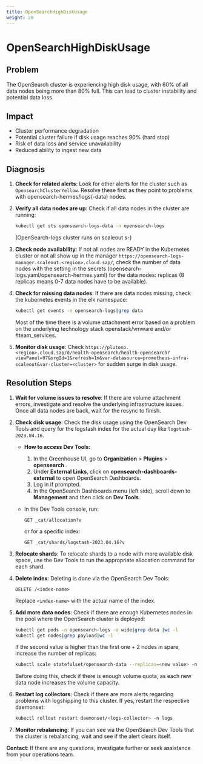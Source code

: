 ```yaml
---
title: OpenSearchHighDiskUsage
weight: 20
---
```


# OpenSearchHighDiskUsage

## Problem

The OpenSearch cluster is experiencing high disk usage, with 60% of all data nodes being more than 80% full. This can lead to cluster instability and potential data loss.

## Impact

- Cluster performance degradation
- Potential cluster failure if disk usage reaches 90% (hard stop)
- Risk of data loss and service unavailability
- Reduced ability to ingest new data

## Diagnosis

1. **Check for related alerts**: Look for other alerts for the cluster such as `OpensearchClusterYellow`. Resolve these first as they point to problems with opensearch-hermes/logs(-data) nodes.

2. **Verify all data nodes are up**: Check if all data nodes in the cluster are running:

   ```bash
   kubectl get sts opensearch-logs-data -n opensearch-logs
   ```

   (OpenSearch-logs cluster runs on scaleout s-<region>)

3. **Check node availability**: If not all nodes are READY in the Kubernetes cluster or not all show up in the manager `https://opensearch-logs-manager.scaleout.<region>.cloud.sap/`, check the number of data nodes with the setting in the secrets (opensearch-logs.yaml/opensearch-hermes.yaml) for the data nodes: replicas (8 replicas means 0-7 data nodes have to be available).

4. **Check for missing data nodes**: If there are data nodes missing, check the kubernetes events in the elk namespace:

   ```bash
   kubectl get events -n opensearch-logs|grep data
   ```

   Most of the time there is a volume attachment error based on a problem on the underlying technology stack openstack/vmware and/or #team_services.

5. **Monitor disk usage**: Check `https://plutono.<region>.cloud.sap/d/health-opensearch/health-opensearch?viewPanel=97&orgId=1&refresh=1m&var-datasource=prometheus-infra-scaleout&var-cluster=<cluster>` for sudden surge in disk usage.

## Resolution Steps

1. **Wait for volume issues to resolve**: If there are volume attachment errors, investigate and resolve the underlying infrastructure issues. Once all data nodes are back, wait for the resync to finish.

2. **Check disk usage**: Check the disk usage using the OpenSearch Dev Tools and query for the logstash index for the actual day like `logstash-2023.04.16`.

   - **How to access Dev Tools:**
     1. In the Greenhouse UI, go to **Organization** > **Plugins** > **opensearch <cluster>**.
     2. Under **External Links**, click on **opensearch-dashboards-external** to open OpenSearch Dashboards.
     3. Log in if prompted.
     4. In the OpenSearch Dashboards menu (left side), scroll down to **Management** and then click on **Dev Tools**.

   - In the Dev Tools console, run:

     ```http
     GET _cat/allocation?v
     ```

     or for a specific index:

     ```http
     GET _cat/shards/logstash-2023.04.16?v
     ```

3. **Relocate shards**: To relocate shards to a node with more available disk space, use the Dev Tools to run the appropriate allocation command for each shard.

4. **Delete index**: Deleting is done via the OpenSearch Dev Tools:

   ```http
   DELETE /<index-name>
   ```

   Replace `<index-name>` with the actual name of the index.

5. **Add more data nodes**: Check if there are enough Kubernetes nodes in the pool where the OpenSearch cluster is deployed:

   ```bash
   kubectl get pods -n opensearch-logs -o wide|grep data |wc -l
   kubectl get nodes|grep payload|wc -l
   ```

   If the second value is higher than the first one + 2 nodes in spare, increase the number of replicas:

   ```bash
   kubectl scale statefulset/opensearch-data --replicas=<new value> -n opensearch-logs
   ```

   Before doing this, check if there is enough volume quota, as each new data node increases the volume capacity.

6. **Restart log collectors**: Check if there are more alerts regarding problems with logshipping to this cluster. If yes, restart the respective daemonset:

   ```bash
   kubectl rollout restart daemonset/<logs-collector> -n logs
   ```

7. **Monitor rebalancing**: If you can see via the OpenSearch Dev Tools that the cluster is rebalancing, wait and see if the alert clears itself.

**Contact**: If there are any questions, investigate further or seek assistance from your operations team.
